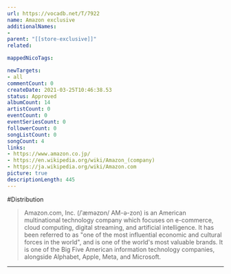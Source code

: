 ```yaml
---
url: https://vocadb.net/T/7922
name: Amazon exclusive
additionalNames: 
- 
parent: "[[store-exclusive]]"
related:

mappedNicoTags:

newTargets:
- all
commentCount: 0
createDate: 2021-03-25T10:46:38.53
status: Approved
albumCount: 14
artistCount: 0
eventCount: 0
eventSeriesCount: 0
followerCount: 0
songListCount: 0
songCount: 4
links: 
- https://www.amazon.co.jp/
- https://en.wikipedia.org/wiki/Amazon_(company)
- https://ja.wikipedia.org/wiki/Amazon.com
picture: true
descriptionLength: 445
---
```


#Distribution

>Amazon.com, Inc. (/ˈæməzɒn/ AM-ə-zon) is an American multinational technology company which focuses on e-commerce, cloud computing, digital streaming, and artificial intelligence. It has been referred to as "one of the most influential economic and cultural forces in the world", and is one of the world's most valuable brands. It is one of the Big Five American information technology companies, alongside Alphabet, Apple, Meta, and Microsoft.

---

